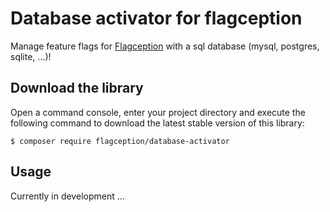 # Database activator for flagception
Manage feature flags for [Flagception](https://packagist.org/packages/flagception/flagception) with a sql database (mysql, postgres, sqlite, ...)!

Download the library
---------------------------

Open a command console, enter your project directory and execute the
following command to download the latest stable version of this library:

```console
$ composer require flagception/database-activator
```

Usage
---------------------------

Currently in development ...
